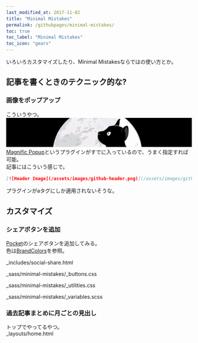 ```yaml
---
last_modified_at: 2017-11-02
title: "Minimal Mistakes"
permalink: /githubpages/minimal-mistakes/
toc: true
toc_label: "Minimal Mistakes"
toc_icon: "gears"
---
```

いろいろカスタマイズしたり、Minimal Mistakesならではの使い方とか。

## 記事を書くときのテクニック的な?
### 画像をポップアップ
こういうやつ。
[![Header Image](/assets/images/github-header.png)](/assets/images/github-header.png)
[Magnific Popup](http://dimsemenov.com/plugins/magnific-popup/)というプラグインがすでに入っているので、うまく指定すれば可能。  
記事にはこういう感じで。   
```markdown
[![Header Image](/assets/images/github-header.png)](/assets/images/github-header.png)
```
プラグインがaタグにしか適用されないそうな。

## カスタマイズ
### シェアボタンを追加
[Pocket](https://getpocket.com)のシェアボタンを追加してみる。  
色は[BrandColors](https://brandcolors.net/)を参照。  

_includes/social-share.html
<script src="https://gist.github.com/laureltreetop/c122ffafea2a7e5c48d826a633e581f3.js"></script>  
_sass/minimal-mistakes/_buttons.css
<script src="https://gist.github.com/laureltreetop/3d31245c521449bac3218c963184c6fd.js"></script>  
_sass/minimal-mistakes/_utilities.css
<script src="https://gist.github.com/laureltreetop/bc64b1280cc817d099850fcc315e5c48.js"></script>  
_sass/minimal-mistakes/_variables.scss
<script src="https://gist.github.com/laureltreetop/182cf5e2ddc4421de0f89144ea0e9b16.js"></script>  
### 過去記事まとめに月ごとの見出し
トップでやってるやつ。  
_layouts/home.html
<script src="https://gist.github.com/laureltreetop/24f0acf4480f4eef8f6c027001b41dd0.js"></script>